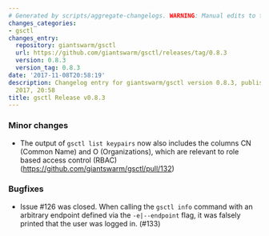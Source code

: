 ```yaml
---
# Generated by scripts/aggregate-changelogs. WARNING: Manual edits to this files will be overwritten.
changes_categories:
- gsctl
changes_entry:
  repository: giantswarm/gsctl
  url: https://github.com/giantswarm/gsctl/releases/tag/0.8.3
  version: 0.8.3
  version_tag: 0.8.3
date: '2017-11-08T20:58:19'
description: Changelog entry for giantswarm/gsctl version 0.8.3, published on 08 November
  2017, 20:58
title: gsctl Release v0.8.3
---
```


### Minor changes

- The output of `gsctl list keypairs` now also includes the columns CN (Common Name) and O (Organizations), which are relevant to role based access control (RBAC) (https://github.com/giantswarm/gsctl/pull/132)

### Bugfixes

- Issue #126 was closed. When calling the `gsctl info` command with an arbitrary endpoint defined via the `-e|--endpoint` flag, it was falsely printed that the user was logged in. (#133)
